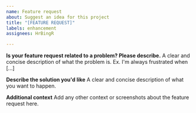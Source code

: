 ```yaml
---
name: Feature request
about: Suggest an idea for this project
title: "[FEATURE REQUEST]"
labels: enhancement
assignees: HrBingR

---
```


**Is your feature request related to a problem? Please describe.**
A clear and concise description of what the problem is. Ex. I'm always frustrated when [...]

**Describe the solution you'd like**
A clear and concise description of what you want to happen.

**Additional context**
Add any other context or screenshots about the feature request here.

